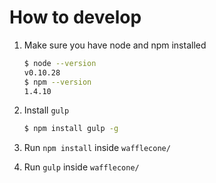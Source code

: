 # How to develop
1. Make sure you have node and npm installed
   ```sh
   $ node --version
   v0.10.28
   $ npm --version
   1.4.10
   ```
2. Install `gulp`
   ```sh
   $ npm install gulp -g
   ```

3. Run `npm install` inside `wafflecone/`

4. Run `gulp` inside `wafflecone/`

